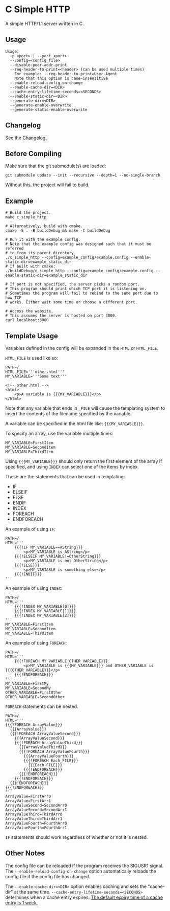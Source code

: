 # C Simple HTTP

A simple HTTP/1.1 server written in C.

## Usage

    Usage:
      -p <port> | --port <port>
      --config=<config_file>
      --disable-peer-addr-print
      --req-header-to-print=<header> (can be used multiple times)
        For example: --req-header-to-print=User-Agent
        Note that this option is case-insensitive
      --enable-reload-config-on-change
      --enable-cache-dir=<DIR>
      --cache-entry-lifetime-seconds=<SECONDS>
      --enable-static-dir=<DIR>
      --generate-dir=<DIR>
      --generate-enable-overwrite
      --generate-static-enable-overwrite

## Changelog

See the [Changelog.](https://github.com/Stephen-Seo/c_simple_http/blob/main/Changelog.md)

## Before Compiling

Make sure that the git submodule(s) are loaded:

    git submodule update --init --recursive --depth=1 --no-single-branch

Without this, the project will fail to build.

## Example

    # Build the project.
    make c_simple_http
    
    # Alternatively, build with cmake.
    cmake -S . -B buildDebug && make -C buildDebug
    
    # Run it with the example config.
    # Note that the example config was designed such that it must be referred
    # to from its parent directory.
    ./c_simple_http --config=example_config/example.config --enable-static-dir=example_static_dir
    # If built with cmake:
    ./buildDebug/c_simple_http --config=example_config/example.config --enable-static-dir=example_static_dir
    
    # If port is not specified, the server picks a random port.
    # This program should print which TCP port it is listening on.
    # Sometimes the program will fail to rebind to the same port due to how TCP
    # works. Either wait some time or choose a different port.
    
    # Access the website.
    # This assumes the server is hosted on port 3000.
    curl localhost:3000

## Template Usage

Variables defined in the config will be expanded in the `HTML` or `HTML_FILE`.

`HTML_FILE` is used like so:

    PATH=/
    HTML_FILE='''other.html'''
    MY_VARIABLE='''Some text'''

    <!-- other.html -->
    <html>
        <p>A variable is {{{MY_VARIABLE}}}</p>
    </html>

Note that any variable that ends in `_FILE` will cause the templating system to
insert the contents of the filename specified by the variable.

A variable can be specified in the html file like: `{{{MY_VARIABLE}}}`.

To specify an array, use the variable multiple times:

    MY_VARIABLE=FirstItem
    MY_VARIABLE=SecondItem
    MY_VARIABLE=ThirdItem

Using `{{{MY_VARIABLE}}}` should only return the first element of the array if
specified, and using `INDEX` can select one of the items by index.

These are the statements that can be used in templating:

 - IF
 - ELSEIF
 - ELSE
 - ENDIF
 - INDEX
 - FOREACH
 - ENDFOREACH

An example of using `IF`:

    PATH=/
    HTML='''
        {{{!IF MY_VARIABLE==AString}}}
            <p>MY_VARIABLE is AString</p>
        {{{!ELSEIF MY_VARIABLE!=OtherString}}}
            <p>MY_VARIABLE is not OtherString</p>
        {{{!ELSE}}}
            <p>MY_VARIABLE is something else</p>
        {{{!ENDIF}}}
    '''

An example of using `INDEX`:

    PATH=/
    HTML='''
        {{{!INDEX MY_VARIABLE[0]}}}
        {{{!INDEX MY_VARIABLE[1]}}}
        {{{!INDEX MY_VARIABLE[2]}}}
    '''
    MY_VARIABLE=FirstItem
    MY_VARIABLE=SecondItem
    MY_VARIABLE=ThirdItem

An example of using `FOREACH`:

    PATH=/
    HTML='''
        {{{!FOREACH MY_VARIABLE!OTHER_VARIABLE}}}
            <p>MY_VARIABLE is {{{MY_VARIABLE}}} and OTHER_VARIABLE is {{{OTHER_VARIABLE}}}</p>
        {{{!ENDFOREACH}}}
    '''
    MY_VARIABLE=FirstMy
    MY_VARIABLE=SecondMy
    OTHER_VARIABLE=FirstOther
    OTHER_VARIABLE=SecondOther

`FOREACH` statements can be nested.

    PATH=/
    HTML='''
    {{{!FOREACH ArrayValue}}}
      {{{ArrayValue}}}
      {{{!FOREACH ArrayValueSecond}}}
        {{{ArrayValueSecond}}}
        {{{!FOREACH ArrayValueThird}}}
          {{{ArrayValueThird}}}
          {{{!FOREACH ArrayValueFourth}}}
            {{{ArrayValueFourth}}}
            {{{!FOREACH Each_FILE}}}
              {{{Each_FILE}}}
            {{{!ENDFOREACH}}}
          {{{!ENDFOREACH}}}
        {{{!ENDFOREACH}}}
      {{{!ENDFOREACH}}}
    {{{!ENDFOREACH}}}
    '''
    ArrayValue=FirstArr0
    ArrayValue=FirstArr1
    ArrayValueSecond=SecondArr0
    ArrayValueSecond=SecondArr1
    ArrayValueThird=ThirdArr0
    ArrayValueThird=ThirdArr1
    ArrayValueFourth=FourthArr0
    ArrayValueFourth=FourthArr1

`IF` statements should work regardless of whether or not it is nested.

## Other Notes

The config file can be reloaded if the program receives the SIGUSR1 signal.  
The `--enable-reload-config-on-change` option automatically reloads the config
file if the config file has changed.

The `--enable-cache-dir=<DIR>` option enables caching and sets the "cache-dir"
at the same time. `--cache-entry-lifetime-seconds=<SECONDS>` determines when a
cache entry expires.
[The default expiry time of a cache entry is 1 week.](https://github.com/Stephen-Seo/c_simple_http/blob/fca624550f3be0452b8334978392cd679db30fa1/src/constants.h#L31)
